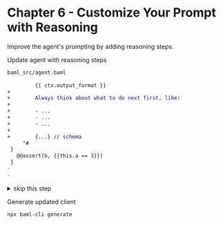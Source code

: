 # Chapter 6 - Customize Your Prompt with Reasoning

Improve the agent's prompting by adding reasoning steps.

Update agent with reasoning steps

```diff
baml_src/agent.baml
 
         {{ ctx.output_format }}
+
+        Always think about what to do next first, like:
+
+        - ...
+        - ...
+        - ...
+
+        {...} // schema
     "#
 }
   @@assert(b, {{this.a == 3}})
 }
-        
-
```

<details>
<summary>skip this step</summary>

    cp ./walkthrough/06-agent.baml baml_src/agent.baml

</details>

Generate updated client

    npx baml-cli generate

